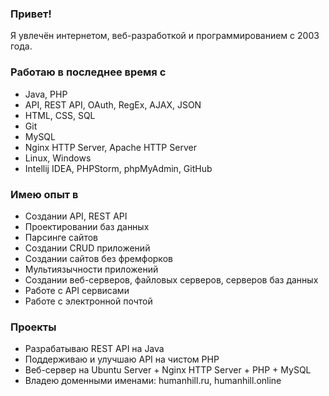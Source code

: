 ### Привет!
Я увлечён интернетом, веб-разработкой и программированием с 2003 года.

### Работаю в последнее время с
* Java, PHP
* API, REST API, OAuth, RegEx, AJAX, JSON
* HTML, CSS, SQL
* Git
* MySQL
* Nginx HTTP Server, Apache HTTP Server
* Linux, Windows
* Intellij IDEA, PHPStorm, phpMyAdmin, GitHub

### Имею опыт в
* Создании API, REST API
* Проектировании баз данных
* Парсинге сайтов
* Создании CRUD приложений
* Создании сайтов без фремфорков
* Мультиязычности приложений
* Создании веб-серверов, файловых серверов, серверов баз данных
* Работе с API сервисами
* Работе с электронной почтой

### Проекты
* Разрабатываю REST API на Java
* Поддерживаю и улучшаю API на чистом PHP
* Веб-сервер на Ubuntu Server + Nginx HTTP Server + PHP + MySQL
* Владею доменными именами: humanhill.ru, humanhill.online
